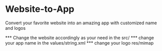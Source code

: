 # Website-to-App
Convert your favorite website into an amazing app with customized name and logos


  *** Change the website accordingly as your need in the src/
  *** change your app name in the values/string.xml
  *** change your logo res/mimap
